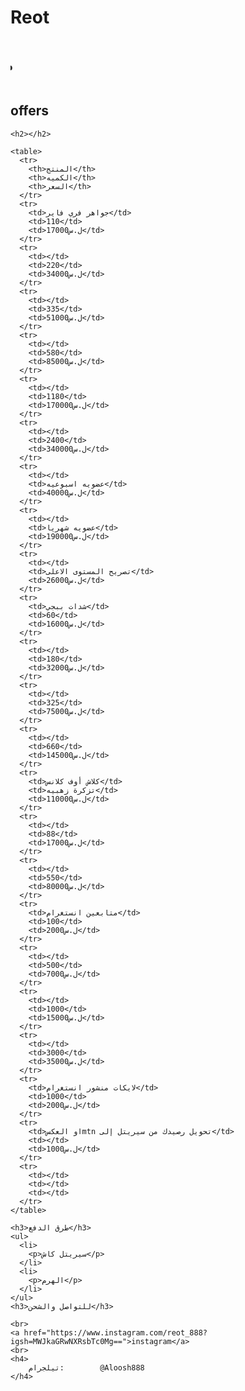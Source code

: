 

<!DOCTYPE html>
<html lang="en">
<head>
  <meta charset="UTF-8">
  <meta name="viewport" content="width=device-width, initial-scale=1.0">
  <title>reot</title>
  <link rel="stylesheet" href="reot.css" />
  <style>
    table {
      font-family: arial, sans-serif;
      border-collapse: collapse;
      width: 100%;
    }

    td,
    th {
      border: 1px solid #dddddd;
      text-align: left;
      padding: 8px;
    }

    tr:nth-child(even) {
      background-color: #dddddd;
    }
  </style>
</head>

  <body>
    <h1>Reot</h1>
    <marquee direction="right">
      <h2>
        MTN يقدم لكم كافه الخدمات من شحن الالعاب وغيرها بالاضافه تحويل رصيد
        سيريتل أوReot موقع
      </h2>
    </marquee>
    <h2>offers</h2>

    <h2></h2>

    <table>
      <tr>
        <th>المنتج</th>
        <th>الكميه</th>
        <th>السعر</th>
      </tr>
      <tr>
        <td>جواهر فري فاير</td>
        <td>110</td>
        <td>17000ل.س</td>
      </tr>
      <tr>
        <td></td>
        <td>220</td>
        <td>34000ل.س</td>
      </tr>
      <tr>
        <td></td>
        <td>335</td>
        <td>51000ل.س</td>
      </tr>
      <tr>
        <td></td>
        <td>580</td>
        <td>85000ل.س</td>
      </tr>
      <tr>
        <td></td>
        <td>1180</td>
        <td>170000ل.س</td>
      </tr>
      <tr>
        <td></td>
        <td>2400</td>
        <td>340000ل.س</td>
      </tr>
      <tr>
        <td></td>
        <td>عضويه اسبوعيه</td>
        <td>40000ل.س</td>
      </tr>
      <tr>
        <td></td>
        <td>عضويه شهريا</td>
        <td>190000ل.س</td>
      </tr>
      <tr>
        <td></td>
        <td>تصريح المستوى الاعلى</td>
        <td>26000ل.س</td>
      </tr>
      <tr>
        <td>شدات ببجي</td>
        <td>60</td>
        <td>16000ل.س</td>
      </tr>
      <tr>
        <td></td>
        <td>180</td>
        <td>32000ل.س</td>
      </tr>
      <tr>
        <td></td>
        <td>325</td>
        <td>75000ل.س</td>
      </tr>
      <tr>
        <td></td>
        <td>660</td>
        <td>145000ل.س</td>
      </tr>
      <tr>
        <td>كلاش أوف كلانس</td>
        <td>تزكرة زهبيه</td>
        <td>110000ل.س</td>
      </tr>
      <tr>
        <td></td>
        <td>88</td>
        <td>17000ل.س</td>
      </tr>
      <tr>
        <td></td>
        <td>550</td>
        <td>80000ل.س</td>
      </tr>
      <tr>
        <td>متابعين انستغرام</td>
        <td>100</td>
        <td>2000ل.س</td>
      </tr>
      <tr>
        <td></td>
        <td>500</td>
        <td>7000ل.س</td>
      </tr>
      <tr>
        <td></td>
        <td>1000</td>
        <td>15000ل.س</td>
      </tr>
      <tr>
        <td></td>
        <td>3000</td>
        <td>35000ل.س</td>
      </tr>
      <tr>
        <td>لايكات منشور انستغرام</td>
        <td>1000</td>
        <td>2000ل.س</td>
      </tr>
      <tr>
        <td>او العكسmtn تحويل رصيدك من سيريتل إلى</td>
        <td></td>
        <td>1000ل.س</td>
      </tr>
      <tr>
        <td></td>
        <td></td>
        <td></td>
      </tr>
    </table>

    <h3>طرق الدفع</h3>
    <ul>
      <li>
        <p>سيريتل كاش</p>
      </li>
      <li>
        <p>الهرم</p>
      </li>
    </ul>
    <h3>للتواصل والشحن</h3>
    
    <br>
    <a href="https://www.instagram.com/reot_888?igsh=MWJkaGRwNXRsbTc0Mg==">instagram</a>
    <br>
    <h4>
        تيلجرام:        @Aloosh888
    </h4>

  </body>
</html>


